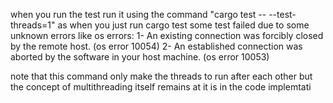 when you run the test run it using the command "cargo test -- --test-threads=1"
as when you just run cargo test some test failed due to some unknown errors like os errors:
1- An existing connection was forcibly closed by the remote host. (os error 10054) 
2- An established connection was aborted by the software in your host machine. (os error 10053) 

note that this command only make the threads to run after each other but the concept of multithreading itself remains at it is in the code implemtati
